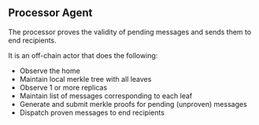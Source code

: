 ## Processor Agent

The processor proves the validity of pending messages and sends them to end recipients.

It is an off-chain actor that does the following:

- Observe the home
- Maintain local merkle tree with all leaves
- Observe 1 or more replicas
- Maintain list of messages corresponding to each leaf
- Generate and submit merkle proofs for pending (unproven) messages
- Dispatch proven messages to end recipients
